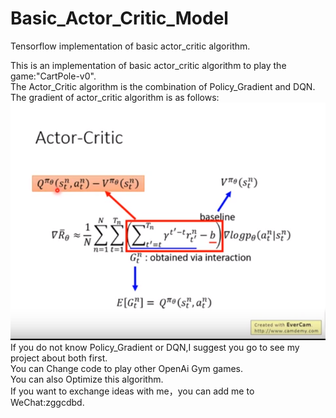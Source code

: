 # Basic_Actor_Critic_Model
Tensorflow implementation of basic actor_critic algorithm.  

This is an implementation of basic actor_critic algorithm to play the game:"CartPole-v0".  
The Actor_Critic algorithm is the combination of Policy_Gradient and DQN.  
The gradient of actor_critic algorithm is as follows:  
![image](https://github.com/TangLaoDA/Basic_A2C_model/blob/master/PPT/3.png)
If you do not know Policy_Gradient or DQN,I suggest you go to see my project about both first.       
You can Change code to play other OpenAi Gym games.    
You can also Optimize this algorithm.     
If you want to exchange ideas with me，you can add me to WeChat:zggcdbd.  
